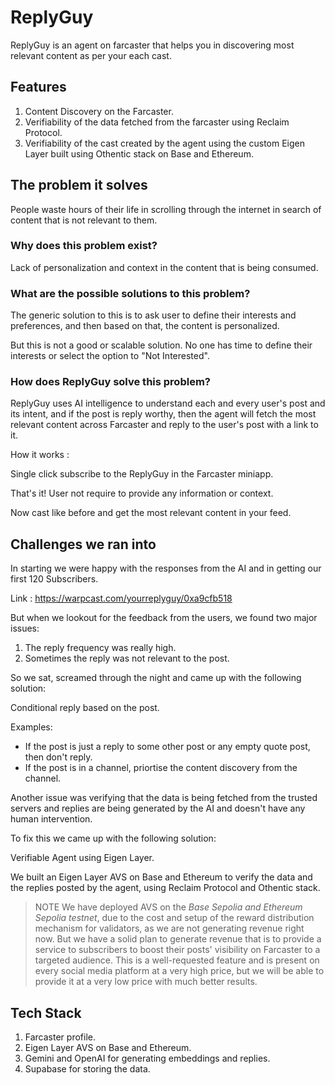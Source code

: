 # ReplyGuy

ReplyGuy is an agent on farcaster that helps you in discovering most relevant content as per your each cast.

## Features

1. Content Discovery on the Farcaster.
2. Verifiability of the data fetched from the farcaster using Reclaim Protocol.
3. Verifiability of the cast created by the agent using the custom Eigen Layer built using Othentic stack on Base and Ethereum.

## The problem it solves

People waste hours of their life in scrolling through the internet in search of content that is not relevant to them.

### Why does this problem exist?

Lack of personalization and context in the content that is being consumed.


### What are the possible solutions to this problem?

The generic solution to this is to ask user to define their interests and preferences, and then based on that, the content is personalized. 

But this is not a good or scalable solution. No one has time to define their interests or select the option to "Not Interested".

### How does ReplyGuy solve this problem?

ReplyGuy uses AI intelligence to understand each and every user's post and its intent, and if the post is reply worthy, then the agent will fetch the most relevant content across Farcaster and reply to the user's post with a link to it.

How it works :

Single click subscribe to the ReplyGuy in the Farcaster miniapp.

That's it! User not require to provide any information or context.

Now cast like before and get the most relevant content in your feed.


## Challenges we ran into

In starting we were happy with the responses from the AI and in getting our first 120 Subscribers.

Link : https://warpcast.com/yourreplyguy/0xa9cfb518

But when we lookout for the feedback from the users, we found two major issues:

1. The reply frequency was really high.
2. Sometimes the reply was not relevant to the post.

So we sat, screamed through the night and came up with the following solution:

Conditional reply based on the post.

Examples:

- If the post is just a reply to some other post or any empty quote post, then don't reply.
- If the post is in a channel, priortise the content discovery from the channel.

Another issue was verifying that the data is being fetched from the trusted servers and replies are being generated by the AI and doesn't have any human intervention.

To fix this we came up with the following solution:

Verifiable Agent using Eigen Layer.

We built an Eigen Layer AVS on Base and Ethereum to verify the data and the replies posted by the agent, using Reclaim Protocol and Othentic stack.

> NOTE
> We have deployed AVS on the *Base Sepolia and Ethereum Sepolia testnet*, due to the cost and setup of the reward distribution mechanism for validators, as we are not generating revenue right now. 
> But we have a solid plan to generate revenue that is to provide a service to subscribers to boost their posts' visibility on Farcaster to a targeted audience. This is a well-requested feature and is present on every social media platform at a very high price, but we will be able to provide it at a very low price with much better results.

## Tech Stack

1. Farcaster profile.
2. Eigen Layer AVS on Base and Ethereum.
3. Gemini and OpenAI for generating embeddings and replies.
4. Supabase for storing the data.